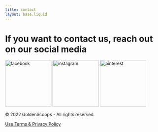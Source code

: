 ```yaml
---
title: contact
layout: base.liquid
---
```


<div class="contact">
    <div class="top">
        <div>
            <h1>If you want to contact us, reach out on our social media</h1>
            <div class="social">
                <img src="../img/facebook.png" alt="facebook" width="150" height="150" />
                <img src="../img/instagram.png" alt="instagram" width="150" height="150" />
                <img src="../img/pinterest.png" alt="pinterest" width="150" height="150" />
            </div>
        </div>
    </div>
    <footer>
        <div class="container">
            <p>&copy 2022 GoldenScoops - All rights reserved.</p>
            <a href="#">Use Terms & Privacy Policy</a>
        </div>
    </footer>
</div>